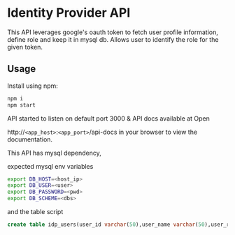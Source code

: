 # Identity Provider API

This API leverages google's oauth token to fetch user profile information, define role and keep it in mysql db. Allows user to identify the role for the given token. 

## Usage

Install using npm:

```bash
npm i 
npm start
```
API started to listen on default port 3000 & API docs available at Open 

http://`<app_host>`:`<app_port>`/api-docs in your browser to view the documentation.

This API has mysql dependency, 

expected mysql env variables
```bash
export DB_HOST=<host_ip>
export DB_USER=<user>
export DB_PASSWORD=<pwd>
export DB_SCHEME=<dbs>
```

and the table script
```sql
create table idp_users(user_id varchar(50),user_name varchar(50),user_role varchar(5))
```